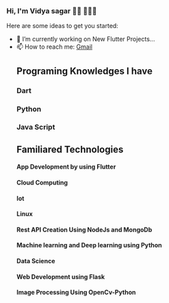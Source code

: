 ### Hi, I'm Vidya sagar 👋🏼 👨🏻‍💻


Here are some ideas to get you started:

- 🔭 I’m currently working on New Flutter Projects...
- 📫 How to reach me: [Gmail](mavuduru.123.sagar@gmail.com)
  ## Programing Knowledges I have 
     ### Dart
     ### Python
     ### Java Script
  ## Familiared Technologies
     #### App Development by using Flutter
     #### Cloud Computing
     #### Iot
     #### Linux
     #### Rest API Creation Using NodeJs and MongoDb
     #### Machine learning and Deep learning using Python
     #### Data Science
     #### Web Development using Flask
     #### Image Processing Using OpenCv-Python   

